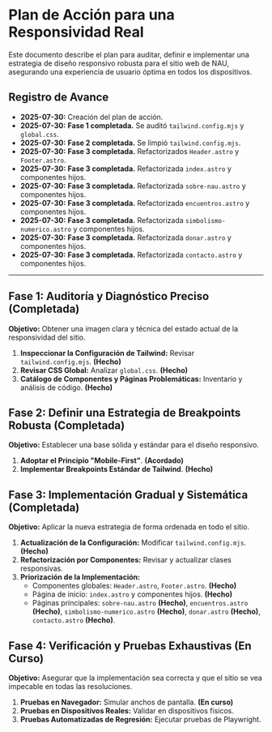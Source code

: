 # Plan de Acción para una Responsividad Real

Este documento describe el plan para auditar, definir e implementar una estrategia de diseño responsivo robusta para el sitio web de NAU, asegurando una experiencia de usuario óptima en todos los dispositivos.

## Registro de Avance

*   **2025-07-30:** Creación del plan de acción.
*   **2025-07-30:** **Fase 1 completada.** Se auditó `tailwind.config.mjs` y `global.css`.
*   **2025-07-30:** **Fase 2 completada.** Se limpió `tailwind.config.mjs`.
*   **2025-07-30:** **Fase 3 completada.** Refactorizados `Header.astro` y `Footer.astro`.
*   **2025-07-30:** **Fase 3 completada.** Refactorizada `index.astro` y componentes hijos.
*   **2025-07-30:** **Fase 3 completada.** Refactorizada `sobre-nau.astro` y componentes hijos.
*   **2025-07-30:** **Fase 3 completada.** Refactorizada `encuentros.astro` y componentes hijos.
*   **2025-07-30:** **Fase 3 completada.** Refactorizada `simbolismo-numerico.astro` y componentes hijos.
*   **2025-07-30:** **Fase 3 completada.** Refactorizada `donar.astro` y componentes hijos.
*   **2025-07-30:** **Fase 3 completada.** Refactorizada `contacto.astro` y componentes hijos.

---

## Fase 1: Auditoría y Diagnóstico Preciso (Completada)

**Objetivo:** Obtener una imagen clara y técnica del estado actual de la responsividad del sitio.

1.  **Inspeccionar la Configuración de Tailwind:** Revisar `tailwind.config.mjs`. **(Hecho)**
2.  **Revisar CSS Global:** Analizar `global.css`. **(Hecho)**
3.  **Catálogo de Componentes y Páginas Problemáticas:** Inventario y análisis de código. **(Hecho)**

## Fase 2: Definir una Estrategia de Breakpoints Robusta (Completada)

**Objetivo:** Establecer una base sólida y estándar para el diseño responsivo.

1.  **Adoptar el Principio "Mobile-First"**. **(Acordado)**
2.  **Implementar Breakpoints Estándar de Tailwind**. **(Hecho)**

## Fase 3: Implementación Gradual y Sistemática (Completada)

**Objetivo:** Aplicar la nueva estrategia de forma ordenada en todo el sitio.

1.  **Actualización de la Configuración:** Modificar `tailwind.config.mjs`. **(Hecho)**
2.  **Refactorización por Componentes:** Revisar y actualizar clases responsivas.
3.  **Priorización de la Implementación:**
    *   Componentes globales: `Header.astro`, `Footer.astro`. **(Hecho)**
    *   Página de inicio: `index.astro` y componentes hijos. **(Hecho)**
    *   Páginas principales: `sobre-nau.astro` **(Hecho)**, `encuentros.astro` **(Hecho)**, `simbolismo-numerico.astro` **(Hecho)**, `donar.astro` **(Hecho)**, `contacto.astro` **(Hecho)**.

## Fase 4: Verificación y Pruebas Exhaustivas (En Curso)

**Objetivo:** Asegurar que la implementación sea correcta y que el sitio se vea impecable en todas las resoluciones.

1.  **Pruebas en Navegador:** Simular anchos de pantalla. **(En curso)**
2.  **Pruebas en Dispositivos Reales:** Validar en dispositivos físicos.
3.  **Pruebas Automatizadas de Regresión:** Ejecutar pruebas de Playwright.